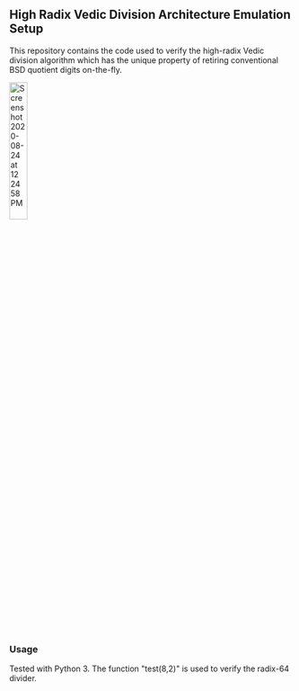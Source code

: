 ## High Radix Vedic Division Architecture Emulation Setup

This repository contains the code used to verify the high-radix Vedic division algorithm which has the unique property of retiring conventional BSD quotient digits on-the-fly.

<img alt="Screenshot 2020-08-24 at 12 24 58 PM" src="https://user-images.githubusercontent.com/18059416/91013152-e38abf00-e604-11ea-89e9-e83113dd9f5a.png" width="25%">


### Usage
Tested with Python 3. The function "test(8,2)" is used to verify the radix-64 divider.
